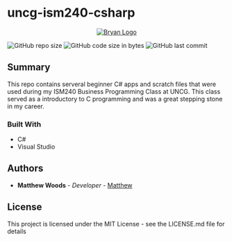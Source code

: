 # uncg-ism240-csharp
<p align="center">
  <a href="https://bryan.uncg.edu/" target="blank"><img src="https://www.alumni.uncg.edu/s/1659/images/gid2/editor/events/fullnamebaevcolor.png" alt="Bryan Logo" /></a>
</p>

![GitHub repo size](https://img.shields.io/github/repo-size/mxttwoods/uncg-ism240-csharp)
![GitHub code size in bytes](https://img.shields.io/github/languages/code-size/mxttwoods/uncg-ism240-csharp)
![GitHub last commit](https://img.shields.io/github/last-commit/mxttwoods/uncg-ism240-csharp)

## Summary 

This repo contains serveral beginner C# apps and scratch files that were used during my ISM240 Business Programming Class at UNCG. 
This class served as a introductory to C programming and was a great stepping stone in my career. 

### Built With

- C#  
- Visual Studio 

## Authors

- **Matthew Woods** - _Developer_ - [Matthew](https://github.com/mxttwoods)

## License

This project is licensed under the MIT License - see the LICENSE.md file for details

